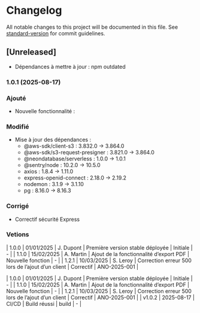 # Changelog

All notable changes to this project will be documented in this file. See [standard-version](https://github.com/conventional-changelog/standard-version) for commit guidelines.

## [Unreleased]
- Dépendances à mettre à jour : npm outdated

### 1.0.1 (2025-08-17)
### Ajouté
- Nouvelle fonctionnalité :
### Modifié
- Mise à jour des dépendances :
  - @aws-sdk/client-s3 : 3.832.0 → 3.864.0
  - @aws-sdk/s3-request-presigner : 3.821.0 → 3.864.0
  - @neondatabase/serverless : 1.0.0 → 1.0.1
  - @sentry/node : 10.2.0 → 10.5.0
  - axios : 1.8.4 → 1.11.0
  - express-openid-connect : 2.18.0 → 2.19.2
  - nodemon : 3.1.9 → 3.1.10
  - pg : 8.16.0 → 8.16.3
### Corrigé
- Correctif sécurité Express
### Vetions
| 1.0.0 | 01/01/2025 | J. Dupont | Première version stable déployée | Initiale | - |
| 1.1.0 | 15/02/2025 | A. Martin | Ajout de la fonctionnalité d’export PDF | Nouvelle fonction | - |
| 1.2.1 | 10/03/2025 | S. Leroy | Correction erreur 500 lors de l’ajout d’un client | Correctif | ANO-2025-001 |

| 1.0.0 | 01/01/2025 | J. Dupont | Première version stable déployée | Initiale | - |
| 1.1.0 | 15/02/2025 | A. Martin | Ajout de la fonctionnalité d’export PDF | Nouvelle fonction | - |
| 1.2.1 | 10/03/2025 | S. Leroy | Correction erreur 500 lors de l’ajout d’un client | Correctif | ANO-2025-001 |
| v1.0.2 | 2025-08-17 | CI/CD | Build réussi | build | - |
